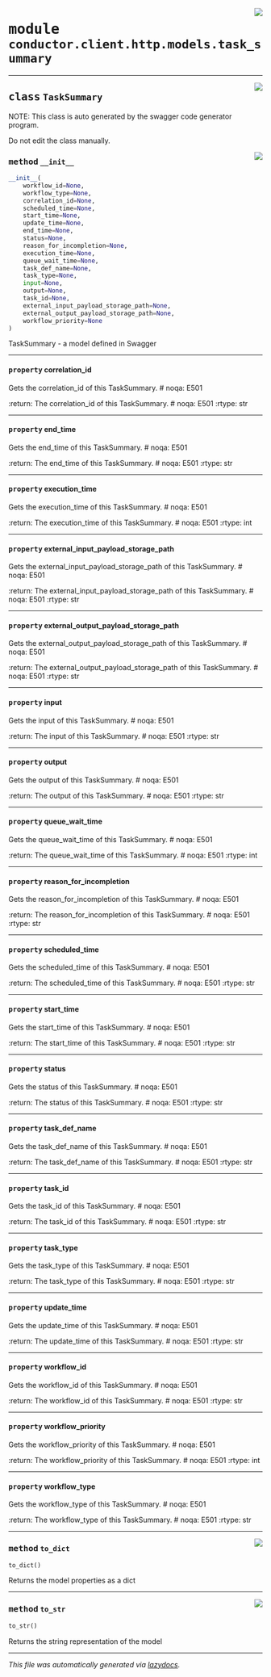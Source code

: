 <!-- markdownlint-disable -->

<a href="../src/conductor/client/http/models/task_summary.py#L0"><img align="right" style="float:right;" src="https://img.shields.io/badge/-source-cccccc?style=flat-square"></a>

# <kbd>module</kbd> `conductor.client.http.models.task_summary`






---

<a href="../src/conductor/client/http/models/task_summary.py#L6"><img align="right" style="float:right;" src="https://img.shields.io/badge/-source-cccccc?style=flat-square"></a>

## <kbd>class</kbd> `TaskSummary`
NOTE: This class is auto generated by the swagger code generator program. 

Do not edit the class manually. 

<a href="../src/conductor/client/http/models/task_summary.py#L62"><img align="right" style="float:right;" src="https://img.shields.io/badge/-source-cccccc?style=flat-square"></a>

### <kbd>method</kbd> `__init__`

```python
__init__(
    workflow_id=None,
    workflow_type=None,
    correlation_id=None,
    scheduled_time=None,
    start_time=None,
    update_time=None,
    end_time=None,
    status=None,
    reason_for_incompletion=None,
    execution_time=None,
    queue_wait_time=None,
    task_def_name=None,
    task_type=None,
    input=None,
    output=None,
    task_id=None,
    external_input_payload_storage_path=None,
    external_output_payload_storage_path=None,
    workflow_priority=None
)
```

TaskSummary - a model defined in Swagger 


---

#### <kbd>property</kbd> correlation_id

Gets the correlation_id of this TaskSummary.  # noqa: E501 



:return: The correlation_id of this TaskSummary.  # noqa: E501 :rtype: str 

---

#### <kbd>property</kbd> end_time

Gets the end_time of this TaskSummary.  # noqa: E501 



:return: The end_time of this TaskSummary.  # noqa: E501 :rtype: str 

---

#### <kbd>property</kbd> execution_time

Gets the execution_time of this TaskSummary.  # noqa: E501 



:return: The execution_time of this TaskSummary.  # noqa: E501 :rtype: int 

---

#### <kbd>property</kbd> external_input_payload_storage_path

Gets the external_input_payload_storage_path of this TaskSummary.  # noqa: E501 



:return: The external_input_payload_storage_path of this TaskSummary.  # noqa: E501 :rtype: str 

---

#### <kbd>property</kbd> external_output_payload_storage_path

Gets the external_output_payload_storage_path of this TaskSummary.  # noqa: E501 



:return: The external_output_payload_storage_path of this TaskSummary.  # noqa: E501 :rtype: str 

---

#### <kbd>property</kbd> input

Gets the input of this TaskSummary.  # noqa: E501 



:return: The input of this TaskSummary.  # noqa: E501 :rtype: str 

---

#### <kbd>property</kbd> output

Gets the output of this TaskSummary.  # noqa: E501 



:return: The output of this TaskSummary.  # noqa: E501 :rtype: str 

---

#### <kbd>property</kbd> queue_wait_time

Gets the queue_wait_time of this TaskSummary.  # noqa: E501 



:return: The queue_wait_time of this TaskSummary.  # noqa: E501 :rtype: int 

---

#### <kbd>property</kbd> reason_for_incompletion

Gets the reason_for_incompletion of this TaskSummary.  # noqa: E501 



:return: The reason_for_incompletion of this TaskSummary.  # noqa: E501 :rtype: str 

---

#### <kbd>property</kbd> scheduled_time

Gets the scheduled_time of this TaskSummary.  # noqa: E501 



:return: The scheduled_time of this TaskSummary.  # noqa: E501 :rtype: str 

---

#### <kbd>property</kbd> start_time

Gets the start_time of this TaskSummary.  # noqa: E501 



:return: The start_time of this TaskSummary.  # noqa: E501 :rtype: str 

---

#### <kbd>property</kbd> status

Gets the status of this TaskSummary.  # noqa: E501 



:return: The status of this TaskSummary.  # noqa: E501 :rtype: str 

---

#### <kbd>property</kbd> task_def_name

Gets the task_def_name of this TaskSummary.  # noqa: E501 



:return: The task_def_name of this TaskSummary.  # noqa: E501 :rtype: str 

---

#### <kbd>property</kbd> task_id

Gets the task_id of this TaskSummary.  # noqa: E501 



:return: The task_id of this TaskSummary.  # noqa: E501 :rtype: str 

---

#### <kbd>property</kbd> task_type

Gets the task_type of this TaskSummary.  # noqa: E501 



:return: The task_type of this TaskSummary.  # noqa: E501 :rtype: str 

---

#### <kbd>property</kbd> update_time

Gets the update_time of this TaskSummary.  # noqa: E501 



:return: The update_time of this TaskSummary.  # noqa: E501 :rtype: str 

---

#### <kbd>property</kbd> workflow_id

Gets the workflow_id of this TaskSummary.  # noqa: E501 



:return: The workflow_id of this TaskSummary.  # noqa: E501 :rtype: str 

---

#### <kbd>property</kbd> workflow_priority

Gets the workflow_priority of this TaskSummary.  # noqa: E501 



:return: The workflow_priority of this TaskSummary.  # noqa: E501 :rtype: int 

---

#### <kbd>property</kbd> workflow_type

Gets the workflow_type of this TaskSummary.  # noqa: E501 



:return: The workflow_type of this TaskSummary.  # noqa: E501 :rtype: str 



---

<a href="../src/conductor/client/http/models/task_summary.py#L528"><img align="right" style="float:right;" src="https://img.shields.io/badge/-source-cccccc?style=flat-square"></a>

### <kbd>method</kbd> `to_dict`

```python
to_dict()
```

Returns the model properties as a dict 

---

<a href="../src/conductor/client/http/models/task_summary.py#L555"><img align="right" style="float:right;" src="https://img.shields.io/badge/-source-cccccc?style=flat-square"></a>

### <kbd>method</kbd> `to_str`

```python
to_str()
```

Returns the string representation of the model 




---

_This file was automatically generated via [lazydocs](https://github.com/ml-tooling/lazydocs)._
